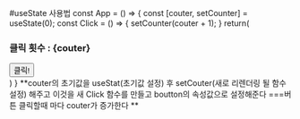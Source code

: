 #useState 사용법
const App = () => {
  const [couter, setCounter] = useState(0);
  const Click = () => {
    setCounter(couter + 1);
  }
  return(
    <div>
      <h3> 클릭 횟수 : {couter}</h3>
      <button onClick={Click}>클릭!</button>
    </div>
  )
}
**couter의 초기값을 useStat(초기값 설정) 후 setCouter(새로 리렌더링 될 함수 설정) 해주고 이것을 새 Click 함수를 만들고 boutton의 속성값으로 설정해준다
===버튼 클릭할때 마다 couter가 증가한다 **
